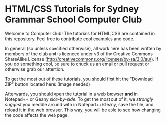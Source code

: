 # HTML/CSS Tutorials for Sydney Grammar School Computer Club
Welcome to Computer Club! The tutorials for HTML/CSS are contained in this repository. Feel free to contribute cool examples and code.

In general (so unless specified otherwise), all work here has been written by members of the club and is licenced under v3 of the Creative Commons ShareAlike License (http://creativecommons.org/licenses/by-sa/3.0/au/). If you do something cool, be sure to chuck us an email or pull request or otherwise grab our attention.


To get the most out of these tutorials, you should first hit the "Download ZIP" button located here:
(Image needed)

Afterwards, you should open the tutorial in a web browser <strong>and</strong> in Notepad++ or Geany <em>side-by-side</em>. To get the most out of it, we <em>strongly suggest</em> you meddle around with in Notepad++/Geany, save the file, and reload it in the web browser. This way, you will be able to see how changing the code affects the web page.


